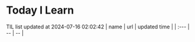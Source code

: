# Today I Learn 
TIL list updated at 2024-07-16 02:02:42
| name | url | updated time |
| :--- | -- | -- |
